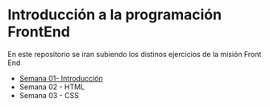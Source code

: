 # Introducción a la programación FrontEnd
En este repositorio se iran subiendo los distinos ejercicios de la misión Front End

+ [Semana 01- Introducción](https://github.com/hectorSampieri/FrontEndMision/tree/main/Semana01)
+ Semana 02 - HTML
+ Semana 03 - CSS


